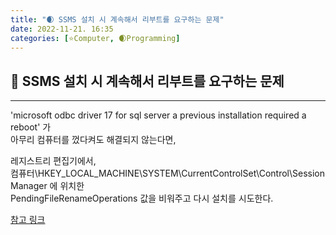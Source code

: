 ```yaml
---
title: "🌒 SSMS 설치 시 계속해서 리부트를 요구하는 문제"
date: 2022-11-21. 16:35
categories: [⭐Computer, 🌒Programming]
---
```


## 💎 SSMS 설치 시 계속해서 리부트를 요구하는 문제

---

'microsoft odbc driver 17 for sql server a previous installation required a reboot' 가  
아무리 컴퓨터를 껐다켜도 해결되지 않는다면,  

레지스트리 편집기에서,  
컴퓨터\HKEY_LOCAL_MACHINE\SYSTEM\CurrentControlSet\Control\Session Manager 에 위치한  
PendingFileRenameOperations 값을 비워주고 다시 설치를 시도한다.  

[참고 링크](https://stackoverflow.com/questions/62261436/how-to-fix-endless-reboot-loop-installing-microsoft-odbc-driver-17-message-a)
